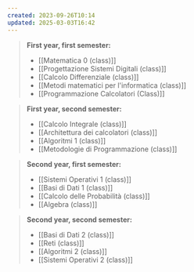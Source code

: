 ```yaml
---
created: 2023-09-26T10:14
updated: 2025-03-03T16:42
---
```

>**First year, first semester:**
>- [[Matematica 0 (class)]]
>- [[Progettazione Sistemi Digitali (class)]]
>- [[Calcolo Differenziale (class)]]
>- [[Metodi matematici per l'informatica (class)]]
>- [[Programmazione Calcolatori (Class)]]

>**First year, second semester:**
>- [[Calcolo Integrale (class)]]
>- [[Architettura dei calcolatori (class)]]
>- [[Algoritmi 1 (class)]]
>- [[Metodologie di Programmazione (class)]]

>**Second year, first semester:**
>- [[Sistemi Operativi 1 (class)]]
>- [[Basi di Dati 1 (class)]]
>- [[Calcolo delle Probabilità (class)]]
>- [[Algebra (class)]]

>**Second year, second semester:**
>- [[Basi di Dati 2 (class)]]
>- [[Reti (class)]]
>- [[Algoritmi 2 (class)]]
>- [[Sistemi Operativi 2 (class)]]  
